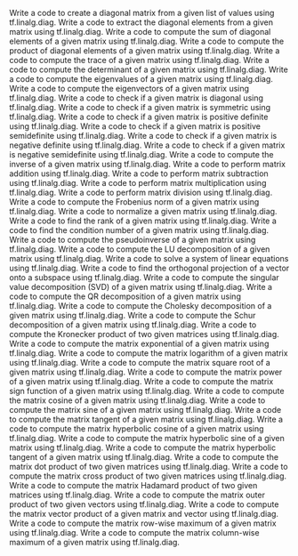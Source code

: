 Write a code to create a diagonal matrix from a given list of values using tf.linalg.diag.
Write a code to extract the diagonal elements from a given matrix using tf.linalg.diag.
Write a code to compute the sum of diagonal elements of a given matrix using tf.linalg.diag.
Write a code to compute the product of diagonal elements of a given matrix using tf.linalg.diag.
Write a code to compute the trace of a given matrix using tf.linalg.diag.
Write a code to compute the determinant of a given matrix using tf.linalg.diag.
Write a code to compute the eigenvalues of a given matrix using tf.linalg.diag.
Write a code to compute the eigenvectors of a given matrix using tf.linalg.diag.
Write a code to check if a given matrix is diagonal using tf.linalg.diag.
Write a code to check if a given matrix is symmetric using tf.linalg.diag.
Write a code to check if a given matrix is positive definite using tf.linalg.diag.
Write a code to check if a given matrix is positive semidefinite using tf.linalg.diag.
Write a code to check if a given matrix is negative definite using tf.linalg.diag.
Write a code to check if a given matrix is negative semidefinite using tf.linalg.diag.
Write a code to compute the inverse of a given matrix using tf.linalg.diag.
Write a code to perform matrix addition using tf.linalg.diag.
Write a code to perform matrix subtraction using tf.linalg.diag.
Write a code to perform matrix multiplication using tf.linalg.diag.
Write a code to perform matrix division using tf.linalg.diag.
Write a code to compute the Frobenius norm of a given matrix using tf.linalg.diag.
Write a code to normalize a given matrix using tf.linalg.diag.
Write a code to find the rank of a given matrix using tf.linalg.diag.
Write a code to find the condition number of a given matrix using tf.linalg.diag.
Write a code to compute the pseudoinverse of a given matrix using tf.linalg.diag.
Write a code to compute the LU decomposition of a given matrix using tf.linalg.diag.
Write a code to solve a system of linear equations using tf.linalg.diag.
Write a code to find the orthogonal projection of a vector onto a subspace using tf.linalg.diag.
Write a code to compute the singular value decomposition (SVD) of a given matrix using tf.linalg.diag.
Write a code to compute the QR decomposition of a given matrix using tf.linalg.diag.
Write a code to compute the Cholesky decomposition of a given matrix using tf.linalg.diag.
Write a code to compute the Schur decomposition of a given matrix using tf.linalg.diag.
Write a code to compute the Kronecker product of two given matrices using tf.linalg.diag.
Write a code to compute the matrix exponential of a given matrix using tf.linalg.diag.
Write a code to compute the matrix logarithm of a given matrix using tf.linalg.diag.
Write a code to compute the matrix square root of a given matrix using tf.linalg.diag.
Write a code to compute the matrix power of a given matrix using tf.linalg.diag.
Write a code to compute the matrix sign function of a given matrix using tf.linalg.diag.
Write a code to compute the matrix cosine of a given matrix using tf.linalg.diag.
Write a code to compute the matrix sine of a given matrix using tf.linalg.diag.
Write a code to compute the matrix tangent of a given matrix using tf.linalg.diag.
Write a code to compute the matrix hyperbolic cosine of a given matrix using tf.linalg.diag.
Write a code to compute the matrix hyperbolic sine of a given matrix using tf.linalg.diag.
Write a code to compute the matrix hyperbolic tangent of a given matrix using tf.linalg.diag.
Write a code to compute the matrix dot product of two given matrices using tf.linalg.diag.
Write a code to compute the matrix cross product of two given matrices using tf.linalg.diag.
Write a code to compute the matrix Hadamard product of two given matrices using tf.linalg.diag.
Write a code to compute the matrix outer product of two given vectors using tf.linalg.diag.
Write a code to compute the matrix vector product of a given matrix and vector using tf.linalg.diag.
Write a code to compute the matrix row-wise maximum of a given matrix using tf.linalg.diag.
Write a code to compute the matrix column-wise maximum of a given matrix using tf.linalg.diag.